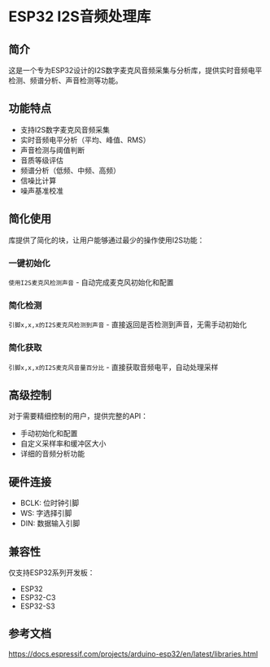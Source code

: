 # ESP32 I2S音频处理库

## 简介
这是一个专为ESP32设计的I2S数字麦克风音频采集与分析库，提供实时音频电平检测、频谱分析、声音检测等功能。

## 功能特点
- 支持I2S数字麦克风音频采集
- 实时音频电平分析（平均、峰值、RMS）
- 声音检测与阈值判断
- 音质等级评估
- 频谱分析（低频、中频、高频）
- 信噪比计算
- 噪声基准校准

## 简化使用
库提供了简化的块，让用户能够通过最少的操作使用I2S功能：

### 一键初始化
`使用I2S麦克风检测声音` - 自动完成麦克风初始化和配置

### 简化检测
`引脚x,x,x的I2S麦克风检测到声音` - 直接返回是否检测到声音，无需手动初始化

### 简化获取
`引脚x,x,x的I2S麦克风音量百分比` - 直接获取音频电平，自动处理采样

## 高级控制
对于需要精细控制的用户，提供完整的API：
- 手动初始化和配置
- 自定义采样率和缓冲区大小
- 详细的音频分析功能

## 硬件连接
- BCLK: 位时钟引脚
- WS: 字选择引脚  
- DIN: 数据输入引脚

## 兼容性
仅支持ESP32系列开发板：
- ESP32
- ESP32-C3
- ESP32-S3

## 参考文档
https://docs.espressif.com/projects/arduino-esp32/en/latest/libraries.html
